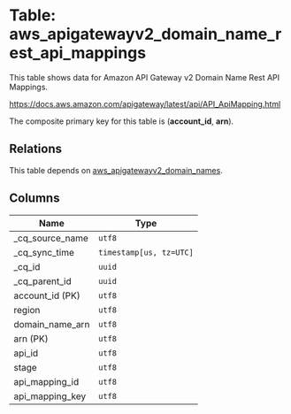 # Table: aws_apigatewayv2_domain_name_rest_api_mappings

This table shows data for Amazon API Gateway v2 Domain Name Rest API Mappings.

https://docs.aws.amazon.com/apigateway/latest/api/API_ApiMapping.html

The composite primary key for this table is (**account_id**, **arn**).

## Relations

This table depends on [aws_apigatewayv2_domain_names](aws_apigatewayv2_domain_names).

## Columns

| Name          | Type          |
| ------------- | ------------- |
|_cq_source_name|`utf8`|
|_cq_sync_time|`timestamp[us, tz=UTC]`|
|_cq_id|`uuid`|
|_cq_parent_id|`uuid`|
|account_id (PK)|`utf8`|
|region|`utf8`|
|domain_name_arn|`utf8`|
|arn (PK)|`utf8`|
|api_id|`utf8`|
|stage|`utf8`|
|api_mapping_id|`utf8`|
|api_mapping_key|`utf8`|